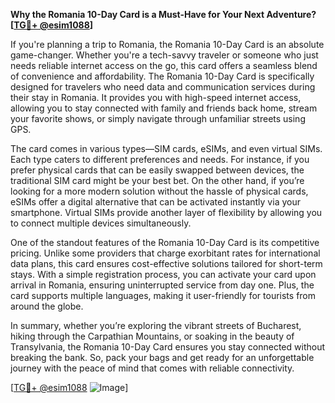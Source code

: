 **Why the Romania 10-Day Card is a Must-Have for Your Next Adventure? [[TG💪+ @esim1088](https://t.me/s/esim1088)]**

If you're planning a trip to Romania, the Romania 10-Day Card is an absolute game-changer. Whether you're a tech-savvy traveler or someone who just needs reliable internet access on the go, this card offers a seamless blend of convenience and affordability. The Romania 10-Day Card is specifically designed for travelers who need data and communication services during their stay in Romania. It provides you with high-speed internet access, allowing you to stay connected with family and friends back home, stream your favorite shows, or simply navigate through unfamiliar streets using GPS.

The card comes in various types—SIM cards, eSIMs, and even virtual SIMs. Each type caters to different preferences and needs. For instance, if you prefer physical cards that can be easily swapped between devices, the traditional SIM card might be your best bet. On the other hand, if you’re looking for a more modern solution without the hassle of physical cards, eSIMs offer a digital alternative that can be activated instantly via your smartphone. Virtual SIMs provide another layer of flexibility by allowing you to connect multiple devices simultaneously.

One of the standout features of the Romania 10-Day Card is its competitive pricing. Unlike some providers that charge exorbitant rates for international data plans, this card ensures cost-effective solutions tailored for short-term stays. With a simple registration process, you can activate your card upon arrival in Romania, ensuring uninterrupted service from day one. Plus, the card supports multiple languages, making it user-friendly for tourists from around the globe.

In summary, whether you’re exploring the vibrant streets of Bucharest, hiking through the Carpathian Mountains, or soaking in the beauty of Transylvania, the Romania 10-Day Card ensures you stay connected without breaking the bank. So, pack your bags and get ready for an unforgettable journey with the peace of mind that comes with reliable connectivity.

[[TG💪+ @esim1088](https://t.me/s/esim1088) ![Image](https://i.postimg.cc/Y0z9fWf4/image.png)]